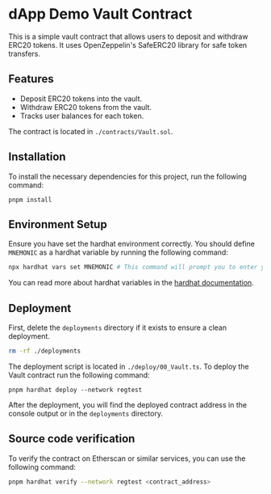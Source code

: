 # dApp Demo Vault Contract

This is a simple vault contract that allows users to deposit and withdraw ERC20 tokens. It uses OpenZeppelin's SafeERC20 library for safe token transfers.

## Features
- Deposit ERC20 tokens into the vault.
- Withdraw ERC20 tokens from the vault. 
- Tracks user balances for each token.

The contract is located in `./contracts/Vault.sol`.


## Installation

To install the necessary dependencies for this project, run the following command:

```
pnpm install
```

## Environment Setup

Ensure you have set the hardhat environment correctly. You should define `MNEMONIC` as a hardhat variable by running the following command:

```bash
npx hardhat vars set MNEMONIC # This command will prompt you to enter your mnemonic phrase.
```

You can read more about hardhat variables in the [hardhat documentation](https://v2.hardhat.org/hardhat-runner/docs/guides/configuration-variables).

## Deployment

First, delete the `deployments` directory if it exists to ensure a clean deployment.

```bash
rm -rf ./deployments
```

The deployment script is located in `./deploy/00_Vault.ts`.
To deploy the Vault contract run the following command: 

```
pnpm hardhat deploy --network regtest
```

After the deployment, you will find the deployed contract address in the console output or in the `deployments` directory.


## Source code verification

To verify the contract on Etherscan or similar services, you can use the following command:

```bash
pnpm hardhat verify --network regtest <contract_address>
```